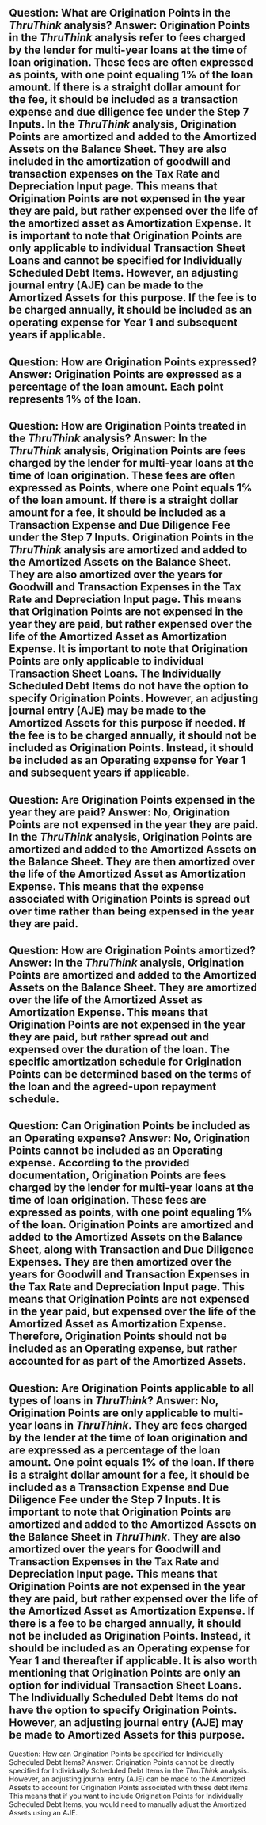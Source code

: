 Question: What are Origination Points in the *ThruThink* analysis?
Answer: Origination Points in the *ThruThink* analysis refer to fees charged by the lender for multi-year loans at the time of loan origination. These fees are often expressed as points, with one point equaling 1% of the loan amount. If there is a straight dollar amount for the fee, it should be included as a transaction expense and due diligence fee under the Step 7 Inputs.
In the *ThruThink* analysis, Origination Points are amortized and added to the Amortized Assets on the Balance Sheet. They are also included in the amortization of goodwill and transaction expenses on the Tax Rate and Depreciation Input page. This means that Origination Points are not expensed in the year they are paid, but rather expensed over the life of the amortized asset as Amortization Expense.
It is important to note that Origination Points are only applicable to individual Transaction Sheet Loans and cannot be specified for Individually Scheduled Debt Items. However, an adjusting journal entry (AJE) can be made to the Amortized Assets for this purpose. If the fee is to be charged annually, it should be included as an operating expense for Year 1 and subsequent years if applicable.
---
Question: How are Origination Points expressed?
Answer: Origination Points are expressed as a percentage of the loan amount. Each point represents 1% of the loan.
---
Question: How are Origination Points treated in the *ThruThink* analysis?
Answer: In the *ThruThink* analysis, Origination Points are fees charged by the lender for multi-year loans at the time of loan origination. These fees are often expressed as Points, where one Point equals 1% of the loan amount. If there is a straight dollar amount for a fee, it should be included as a Transaction Expense and Due Diligence Fee under the Step 7 Inputs.
Origination Points in the *ThruThink* analysis are amortized and added to the Amortized Assets on the Balance Sheet. They are also amortized over the years for Goodwill and Transaction Expenses in the Tax Rate and Depreciation Input page. This means that Origination Points are not expensed in the year they are paid, but rather expensed over the life of the Amortized Asset as Amortization Expense.
It is important to note that Origination Points are only applicable to individual Transaction Sheet Loans. The Individually Scheduled Debt Items do not have the option to specify Origination Points. However, an adjusting journal entry (AJE) may be made to the Amortized Assets for this purpose if needed.
If the fee is to be charged annually, it should not be included as Origination Points. Instead, it should be included as an Operating expense for Year 1 and subsequent years if applicable.
---
Question: Are Origination Points expensed in the year they are paid?
Answer: No, Origination Points are not expensed in the year they are paid. In the *ThruThink* analysis, Origination Points are amortized and added to the Amortized Assets on the Balance Sheet. They are then amortized over the life of the Amortized Asset as Amortization Expense. This means that the expense associated with Origination Points is spread out over time rather than being expensed in the year they are paid.
---
Question: How are Origination Points amortized?
Answer: In the *ThruThink* analysis, Origination Points are amortized and added to the Amortized Assets on the Balance Sheet. They are amortized over the life of the Amortized Asset as Amortization Expense. This means that Origination Points are not expensed in the year they are paid, but rather spread out and expensed over the duration of the loan. The specific amortization schedule for Origination Points can be determined based on the terms of the loan and the agreed-upon repayment schedule.
---
Question: Can Origination Points be included as an Operating expense?
Answer: No, Origination Points cannot be included as an Operating expense. According to the provided documentation, Origination Points are fees charged by the lender for multi-year loans at the time of loan origination. These fees are expressed as points, with one point equaling 1% of the loan. Origination Points are amortized and added to the Amortized Assets on the Balance Sheet, along with Transaction and Due Diligence Expenses. They are then amortized over the years for Goodwill and Transaction Expenses in the Tax Rate and Depreciation Input page. This means that Origination Points are not expensed in the year paid, but expensed over the life of the Amortized Asset as Amortization Expense. Therefore, Origination Points should not be included as an Operating expense, but rather accounted for as part of the Amortized Assets.
---
Question: Are Origination Points applicable to all types of loans in *ThruThink*?
Answer: No, Origination Points are only applicable to multi-year loans in *ThruThink*. They are fees charged by the lender at the time of loan origination and are expressed as a percentage of the loan amount. One point equals 1% of the loan. If there is a straight dollar amount for a fee, it should be included as a Transaction Expense and Due Diligence Fee under the Step 7 Inputs.
It is important to note that Origination Points are amortized and added to the Amortized Assets on the Balance Sheet in *ThruThink*. They are also amortized over the years for Goodwill and Transaction Expenses in the Tax Rate and Depreciation Input page. This means that Origination Points are not expensed in the year they are paid, but rather expensed over the life of the Amortized Asset as Amortization Expense.
If there is a fee to be charged annually, it should not be included as Origination Points. Instead, it should be included as an Operating expense for Year 1 and thereafter if applicable.
It is also worth mentioning that Origination Points are only an option for individual Transaction Sheet Loans. The Individually Scheduled Debt Items do not have the option to specify Origination Points. However, an adjusting journal entry (AJE) may be made to Amortized Assets for this purpose.
---
Question: How can Origination Points be specified for Individually Scheduled Debt Items?
Answer: Origination Points cannot be directly specified for Individually Scheduled Debt Items in the *ThruThink* analysis. However, an adjusting journal entry (AJE) can be made to the Amortized Assets to account for Origination Points associated with these debt items. This means that if you want to include Origination Points for Individually Scheduled Debt Items, you would need to manually adjust the Amortized Assets using an AJE.
